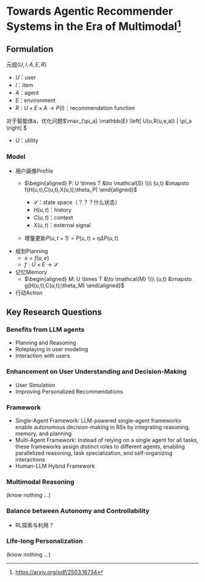# Towards Agentic Recommender Systems in the Era of Multimodal[^1]

## Formulation

元组$(U, I, A, E, R)$

- $U$：user
- $I$：item
- $A$：agent
- $E$：environment
- $R: U \times E \times A \to P (I)$：recommendation function

对于智能体a，优化问题$\max_{\pi_a} \mathbb{E} \left[ U(u,R(u,e,a)) | \pi_a \right] $

- $U$：utility

### Model

- 用户画像Profile
	- $\begin{aligned} P: U \times T &\to \mathcal{S} \\\\ (u,t) &\mapsto f(H(u,t),C(u,t),X(u,t);\theta_P) \end{aligned}$
		- $\mathcal{S}$：state space（？？？什么状态）
		- $H(u,t)$：history
		- $C(u,t)$：context
		- $X(u,t)$：external signal

	- 增量更新$P(u,t+1) = P(u,t) + \eta \Delta P(u,t)$
- 规划Planning
	- $s=f(u,e)$
	- $f: U \times E \to \mathcal{S}$
- 记忆Memory
	- $\begin{aligned} M: U \times T &\to \mathcal{M} \\\\ (u,t) &\mapsto g(H(u,t),C(u,t);\theta_M) \end{aligned}$
- 行动Action

## Key Research Questions

### Benefits from LLM agents

- Planning and Reasoning
- Roleplaying in user modeling
- Interaction with users

### Enhancement on User Understanding and Decision-Making

- User Simulation
- Improving Personalized Recommendations

### Framework

- Single-Agent Framework: LLM-powered single-agent frameworks enable autonomous decision-making in RSs by integrating reasoning, memory, and planning
- Multi-Agent Framework: Instead of relying on a single agent for all tasks, these frameworks assign distinct roles to different agents, enabling parallelized reasoning, task specialization, and self-organizing interactions
- Human-LLM Hybrid Framework

### Multimodal Reasoning

(know nothing ...)

### Balance between Autonomy and Controllability

- RL探索与利用？

### Life-long Personalization

(know nothing ...)

[^1]:https://arxiv.org/pdf/2503.16734

